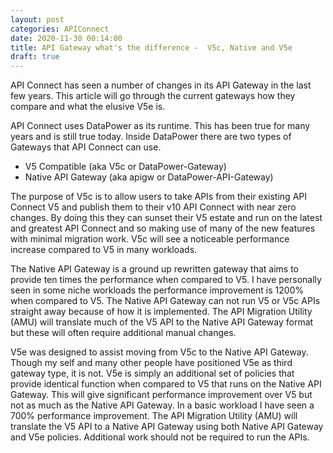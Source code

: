 ```yaml
---
layout: post
categories: APIConnect
date: 2020-11-30 00:14:00
title: API Gateway what's the difference -  V5c, Native and V5e
draft: true
---
```


API Connect has seen a number of changes in its API Gateway in the last few years. This article will go through the current gateways how they compare and what the elusive V5e is.

<!--more-->

API Connect uses DataPower as its runtime. This has been true for many years and is still true today. Inside DataPower there are two types of Gateways that API Connect can use.

* V5 Compatible (aka V5c or DataPower-Gateway)
* Native API Gateway  (aka apigw or DataPower-API-Gateway)

The purpose of V5c is to allow users to take APIs from their existing API Connect V5 and publish them to their v10 API Connect with near zero changes. By doing this they can sunset their V5 estate and run on the  latest and greatest API Connect and so making use of many of the new features with minimal migration work.  V5c will see a noticeable performance increase compared to V5 in many workloads.

The Native API Gateway is a ground up rewritten gateway that aims to provide ten times the performance when compared to V5. I have personally seen in some niche workloads the performance improvement is 1200% when compared to V5. The Native API Gateway can not run V5 or V5c APIs straight away because of how it is implemented. The API Migration Utility (AMU) will translate much of the V5 API to the Native API Gateway format but these will often require additional manual changes.

V5e was designed to assist moving from V5c to the Native API Gateway. Though my self and many other people have positioned V5e as third gateway type, it is not. V5e is simply an additional set of policies that provide identical function when compared to V5 that runs on the Native API Gateway. This will give significant performance improvement over V5 but not as much as the Native API Gateway. In a basic workload I have seen a 700% performance improvement.  The API Migration Utility (AMU) will translate the V5 API to a Native API Gateway using both Native API Gateway and V5e policies. Additional work should not be required to run the APIs.

